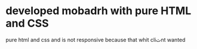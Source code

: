 # developed mobadrh with pure HTML and CSS
pure html and css and is not responsive because that whit cliثnt wanted
